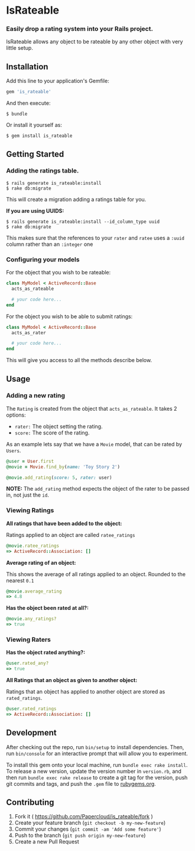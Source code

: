 # IsRateable

### Easily drop a rating system into your Rails project. 

IsRateable allows any object to be rateable by any other object with very little setup. 

## Installation

Add this line to your application's Gemfile:

```ruby
gem 'is_rateable'
```

And then execute:

    $ bundle

Or install it yourself as:

    $ gem install is_rateable

## Getting Started

### Adding the ratings table.

    $ rails generate is_rateable:install
    $ rake db:migrate 

This will create a migration adding a ratings table for you.

**If you are using UUIDS:** 

    $ rails generate is_rateable:install --id_column_type uuid
    $ rake db:migrate 

This makes sure that the references to your `rater` and `ratee` uses a `:uuid` column rather than an `:integer` one

### Configuring your models

For the object that you wish to be rateable:

```ruby 
class MyModel < ActiveRecord::Base
  acts_as_rateable

  # your code here...
end
```

For the object you wish to be able to submit ratings:

```ruby
class MyModel < ActiveRecord::Base
  acts_as_rater

  # your code here...
end
```

This will give you access to all the methods describe below.

## Usage

### Adding a new rating

The `Rating` is created from the object that `acts_as_rateable`. It takes 2 options:

* `rater:` The object setting the rating.
* `score:` The score of the rating.

As an example lets say that we have a `Movie` model, that can be rated by `Users`.

```ruby
@user = User.first
@movie = Movie.find_by(name: 'Toy Story 2')

@movie.add_rating(score: 5, rater: user)
```

**NOTE:** The `add_rating` method expects the object of the rater to be passed in, not just the `id`.

### Viewing Ratings

**All ratings that have been added to the object:**

Ratings applied to an object are called `ratee_ratings`

```ruby 
@movie.ratee_ratings
=> ActiveRecord::Association: []
```

**Average rating of an object:**

This shows the average of all ratings applied to an object. Rounded to the nearest `0.1`

```ruby 
@movie.average_rating
=> 4.8
```

**Has the object been rated at all?:**

```ruby
@movie.any_ratings?
=> true
```

### Viewing Raters

**Has the object rated anything?:**

```ruby
@user.rated_any?
=> true
```

**All Ratings that an object as given to another object:**

Ratings that an object has applied to another object are stored as `rated_ratings`.

```ruby
@user.rated_ratings
=> ActiveRecord::Association: []
```

## Development

After checking out the repo, run `bin/setup` to install dependencies. Then, run `bin/console` for an interactive prompt that will allow you to experiment.

To install this gem onto your local machine, run `bundle exec rake install`. To release a new version, update the version number in `version.rb`, and then run `bundle exec rake release` to create a git tag for the version, push git commits and tags, and push the `.gem` file to [rubygems.org](https://rubygems.org).

## Contributing

1. Fork it ( https://github.com/Papercloud/is_rateable/fork )
2. Create your feature branch (`git checkout -b my-new-feature`)
3. Commit your changes (`git commit -am 'Add some feature'`)
4. Push to the branch (`git push origin my-new-feature`)
5. Create a new Pull Request
